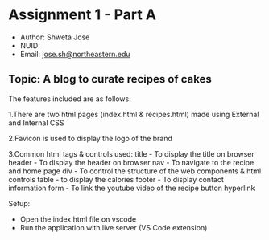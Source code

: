 # Assignment 1 - Part A
 - Author: Shweta Jose
 - NUID: 
 - Email: jose.sh@northeastern.edu

## Topic: A blog to curate recipes of cakes

The features included are as follows:

1.There are two html pages (index.html & recipes.html) made using External and Internal CSS

2.Favicon is used to display the logo of the brand

3.Common html tags & controls used:
title - To display the title on browser
header - To display the header on browser
nav - To navigate to the recipe and home page
div - To control the structure of the web components & html controls
table - to display the calories
footer - To display contact information
form - To link the youtube video of the recipe
button
hyperlink

Setup:
 - Open the index.html file on vscode
 - Run the application with live server (VS Code extension)
